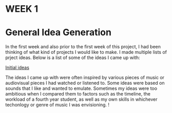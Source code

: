 # WEEK 1
# General Idea Generation

In the first week and also prior to the first week of this project, I had been thinking of what kind of projects I would like to make. I made multiple lists of prject ideas. 
Below is a list of some of the ideas I came up with: 

[Initial ideas](https://github.com/2504822K/mysonicartsdocumentation.io/assets/145678268/00b836b9-4028-4f0d-a589-0b5658ba0bc0)

The ideas I came up with were often inspired by various pieces of music or audiovisual pieces I had watched or listened to. Some ideas were based on sounds that I like and wanted to emulate. 
Sometimes my ideas were too ambitious when I compared them to factors such as the timeline, the workload of a fourth year student, as well as my own skills in whichever techonlogy or genre of music I was envisioning. !
